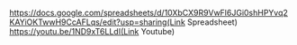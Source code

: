 https://docs.google.com/spreadsheets/d/10XbCX9R9VwFl6JGi0shHPYvq2KAYiOKTwwH9CcAFLqs/edit?usp=sharing(Link Spreadsheet)
https://youtu.be/1ND9xT6LLdI(Link Youtube)
